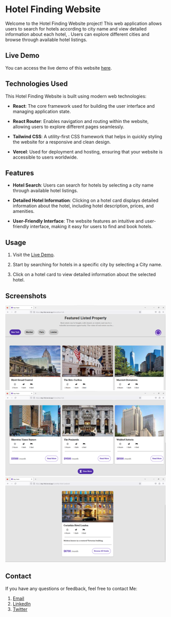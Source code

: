 # Hotel Finding Website

Welcome to the Hotel Finding Website project! This web application allows users to search for hotels according to city name and view detailed information about each hotel, . Users can explore different cities and browse through available hotel listings.

## Live Demo

You can access the live demo of this website [here](https://stay-find.vercel.app/).

## Technologies Used

This Hotel Finding Website is built using modern web technologies:

- **React**: The core framework used for building the user interface and managing application state.

- **React Router**: Enables navigation and routing within the website, allowing users to explore different pages seamlessly.

- **Tailwind CSS**: A utility-first CSS framework that helps in quickly styling the website for a responsive and clean design.

- **Vercel**: Used for deployment and hosting, ensuring that your website is accessible to users worldwide.



## Features

- **Hotel Search**: Users can search for hotels by selecting a city name through available hotel listings.

- **Detailed Hotel Information**: Clicking on a hotel card displays detailed information about the hotel, including hotel description, prices, and amenities.

- **User-Friendly Interface**: The website features an intuitive and user-friendly interface, making it easy for users to find and book hotels.

## Usage

1. Visit the [Live Demo](https://stay-find.vercel.app/).

2. Start by searching for hotels in a specific city by selecting a City name.

3. Click on a hotel card to view detailed information about the selected hotel.

## Screenshots

![Screenshot 1](/screenshots/img1.png)
![Screenshot 2](/screenshots/img2.png)
![Screenshot 3](/screenshots/img3.png)

## Contact

If you have any questions or feedback, feel free to contact Me:

1. [Email](sp.webdev2024@gmai.com)
2. [LinkedIn](https://www.linkedin.com/in/sarhan-patel-20241c)
3. [Twitter](https://twitter.com/SarhanWebDev)